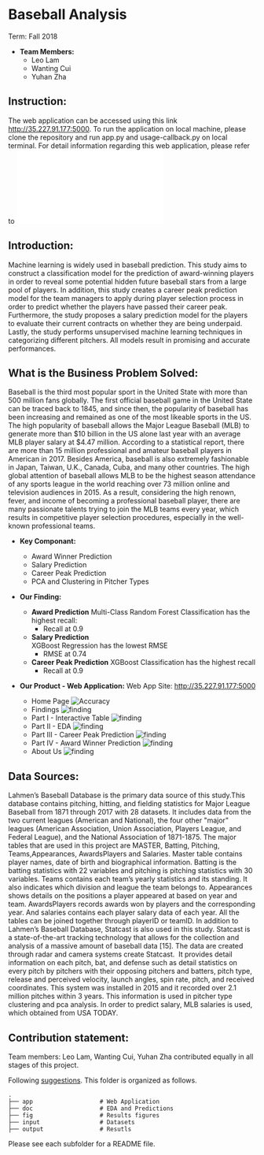 # Baseball Analysis
Term: Fall 2018

+ **Team Members:**
	+ Leo Lam 
	+ Wanting Cui
	+ Yuhan Zha

## Instruction:

The web application can be accessed using this link http://35.227.91.177:5000. To run the application on local machine, please clone the repository and run app.py and usage-callback.py on local terminal. For detail information regarding this web application, please refer to ![Paper](Big_Data_Analytics_Final_Report.pdf)
	
## Introduction:

Machine learning is widely used in baseball prediction. This study aims to construct a classification model for the prediction of award-winning players in order to reveal some potential hidden future baseball stars from a large pool of players. In addition, this study creates a career peak prediction model for the team managers to apply during player selection process in order to predict whether the players have passed their career peak. Furthermore, the study proposes a salary prediction model for the players to evaluate their current contracts on whether they are being underpaid. Lastly, the study performs unsupervised machine learning techniques in categorizing different pitchers. All models result in promising and accurate performances.

## What is the Business Problem Solved:

Baseball is the third most popular sport in the United State with more than 500 million fans globally. The first official baseball game in the United State can be traced back to 1845, and since then, the popularity of baseball has been increasing and remained as one of the most likeable sports in the US. The high popularity of baseball allows the Major League Baseball (MLB) to generate more than $10 billion in the US alone last year with an average MLB player salary at $4.47 million. According to a statistical report, there are more than 15 million professional and amateur baseball players in American in 2017. Besides America, baseball is also extremely fashionable in Japan, Taiwan, U.K., Canada, Cuba, and many other countries. The high global attention of baseball allows MLB to be the highest season attendance of any sports league in the world reaching over 73 million online and television audiences in 2015. As a result, considering the high renown, fever, and income of becoming a professional baseball player, there are many passionate talents trying to join the MLB teams every year, which results in competitive
player selection procedures, especially in the well-known professional teams.

+ **Key Componant:**
	+ Award Winner Prediction
	+ Salary Prediction
	+ Career Peak Prediction
	+ PCA and Clustering in Pitcher Types
	
+ **Our Finding:**
	+ **Award Prediction**
	Multi-Class Random Forest Classification has the highest recall:
	 	+ Recall at 0.9
	+ **Salary Prediction** 	
	XGBoost Regression has the lowest RMSE
	 	+ RMSE at 0.74
	+ **Career Peak Prediction** 
	XGBoost Classification has the highest recall
	 	+ Recall at 0.9


+ **Our Product - Web Application:**
Web App Site: http://35.227.91.177:5000
	+ Home Page
	![Accuracy](fig/homepage.png)
	+ Findings
	![finding](fig/finding.png)
	+ Part I - Interactive Table
	![finding](fig/part1.png)
	+ Part II - EDA
	![finding](fig/part2.png)
	+ Part III - Career Peak Prediction
	![finding](fig/part3.png)
	+ Part IV - Award Winner Prediction
	![finding](fig/part4.png)
	+ About Us
	![finding](fig/aboutus.png)


	


## Data Sources:

Lahmen’s Baseball Database is the primary data source of this study. ​This database contains pitching, hitting, and fielding statistics for Major League Baseball from 1871 through 2017 with 28 datasets. It includes data from the two current leagues (American and National), the four other "major" leagues (American Association, Union Association, Players League, and Federal League), and the National Association of 1871-1875. The major tables that are used in this project are MASTER, Batting, Pitching, Teams,Appearances, AwardsPlayers and Salaries. Master table contains player names, date of birth and biographical information. Batting is the batting statistics with 22 variables and pitching is pitching statistics with 30 variables. Teams contains each team’s yearly statistics and its standing. It also indicates which division and league the team belongs to. Appearances shows ​details on the positions a player appeared at based on year and team. AwardsPlayers records awards won by players and the corresponding year. And salaries contains each player salary data of each year. All the tables can be joined together through playerID or teamID. In addition to Lahmen’s Baseball Database, Statcast is also used in this study. ​Statcast is a state-of-the-art tracking technology that allows for the collection and analysis of a massive amount of baseball data [15]. The data are created through radar and camera systems create Statcast. ​ It provides detail information on each pitch, bat, and defense such as detail statistics on every pitch by pitchers with their opposing pitchers and batters, pitch type, release and perceived velocity, launch angles, spin rate, pitch, and received coordinates. This system was installed in 2015 and it recorded over 2.1 million pitches within 3 years. This information is used in pitcher type clustering and pca analysis. In order to predict salary, ​MLB salaries is used, which obtained from USA TODAY.


## Contribution statement: 

Team members: Leo Lam, Wanting Cui, Yuhan Zha contributed equally in all stages of this project.


	
Following [suggestions](https://github.com/Sapphirine/Baseball_Analysis). This folder is organized as follows.
```
.
├── app                   # Web Application
├── doc                   # EDA and Predictions
├── fig                   # Results figures
├── input                 # Datasets
├── output                # Resutls
```

Please see each subfolder for a README file.

